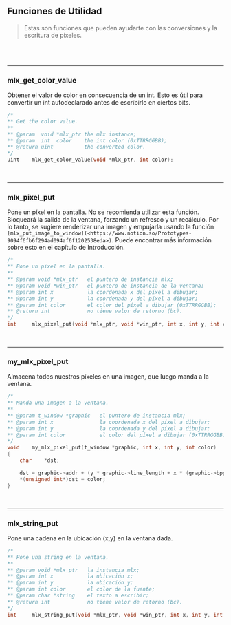 Funciones de Utilidad
---------------------------
> Estas son funciones que pueden ayudarte con las conversiones y la escritura de píxeles.

<br><br>

---
### mlx\_get\_color\_value

Obtener el valor de color en consecuencia de un int. Esto es útil para convertir un int autodeclarado antes de escribirlo en ciertos bits.

```c
/*
** Get the color value.
**
** @param  void *mlx_ptr the mlx instance;
** @param  int  color    the int color (0xTTRRGGBB);
** @return uint          the converted color.
*/
uint    mlx_get_color_value(void *mlx_ptr, int color);
```
<br>

---
### mlx\_pixel\_put

Pone un píxel en la pantalla. No se recomienda utilizar esta función. Bloqueará la salida de la ventana, forzando un refresco y un recálculo. Por lo tanto, se sugiere renderizar una imagen y empujarla usando la función `[mlx_put_image_to_window](<https://www.notion.so/Prototypes-9094f6fb6f294ad094af6f1202538eda>)`. Puede encontrar más información sobre esto en el capítulo de Introducción.

```c
/*
** Pone un pixel en la pantalla.
**
** @param void *mlx_ptr   el puntero de instancia mlx;
** @param void *win_ptr   el puntero de instancia de la ventana;
** @param int x           la coordenada x del píxel a dibujar;
** @param int y           la coordenada y del píxel a dibujar;
** @param int color       el color del píxel a dibujar (0xTTRRGGBB);
** @return int            no tiene valor de retorno (bc).
*/
int     mlx_pixel_put(void *mlx_ptr, void *win_ptr, int x, int y, int color);
```
<br>

---
### my\_mlx\_pixel\_put

Almacena todos nuestros píxeles en una imagen, que luego manda a la ventana.

```c
/*
** Manda una imagen a la ventana.
**
** @param t_window *graphic   el puntero de instancia mlx;
** @param int x               la coordenada x del píxel a dibujar;
** @param int y               la coordenada y del píxel a dibujar;
** @param int color           el color del píxel a dibujar (0xTTRRGGBB);
*/
void	my_mlx_pixel_put(t_window *graphic, int x, int y, int color)
{
	char	*dst;

	dst = graphic->addr + (y * graphic->line_length + x * (graphic->bpp / 8));
	*(unsigned int*)dst = color;
}
```
<br>

---
### mlx\_string\_put

Pone una cadena en la ubicación (x,y) en la ventana dada.

```c
/*
** Pone una string en la ventana.
**
** @param void *mlx_ptr   la instancia mlx;
** @param int x           la ubicación x;
** @param int y           la ubicación y;
** @param int color       el color de la fuente;
** @param char *string    el texto a escribir;
** @return int            no tiene valor de retorno (bc).
*/
int     mlx_string_put(void *mlx_ptr, void *win_ptr, int x, int y, int color, char *string);

```